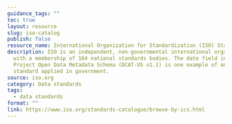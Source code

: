```yaml
---
guidance_tags: ""
toc: true
layout: resource
slug: iso-catalog
publish: false
resource_name: International Organization for Standardization (ISO) Standards Catalog
description: ISO is an independent, non-governmental international organization
  with a membership of 164 national standards bodies. The date field in The
  Project Open Data Metadata Schema (DCAT-US v1.1) is one example of an ISO
  standard applied in government.
source: iso.org
category: Data standards
tags:
  - data standards
format: ""
link: https://www.iso.org/standards-catalogue/browse-by-ics.html
---
```

